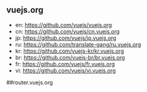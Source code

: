 ## vuejs.org

* en: https://github.com/vuejs/vuejs.org
* cn: https://github.com/vuejs/cn.vuejs.org
* jp: https://github.com/vuejs/jp.vuejs.org
* ru: https://github.com/translate-gang/ru.vuejs.org
* kr: https://github.com/vuejs-kr/kr.vuejs.org
* br: https://github.com/vuejs-br/br.vuejs.org
* fr: https://github.com/vuejs/fr.vuejs.org
* vi: https://github.com/vuejs/vi.vuejs.org

##router.vuejs.org
